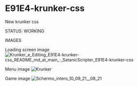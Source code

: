 # E91E4-krunker-css
New krunker css

STATUS: WORKING

IMAGES

Loading screen image
![Krunker_e_Editing_E91E4-krunker-css_README_md_at_main_·_SatanicScripter_E91E4-krunker-css](https://user-images.githubusercontent.com/75582345/132808710-12b108f5-cb45-4840-a276-df408792dff6.png)

Menu image
![Krunker](https://user-images.githubusercontent.com/75582345/132808801-9a5f5905-2725-4d10-9d6b-a6d8927d6156.png)

Game image
![Schermo_intero_10_09_21__08_21](https://user-images.githubusercontent.com/75582345/132809096-8dddb63a-4a5b-4d3f-ab03-609f9bf3547d.png)
